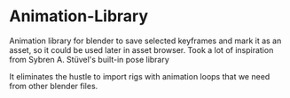 # Animation-Library
Animation library for blender to save selected keyframes and mark it as an asset, so it could be used later in asset browser. Took a lot of inspiration from Sybren A. Stüvel's built-in pose library

It eliminates the hustle to import rigs with animation loops that we need from other blender files.
